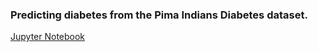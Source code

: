 ### Predicting diabetes from the Pima Indians Diabetes dataset.

[Jupyter Notebook](pima_indians_diabetes_prediction.ipynb)
